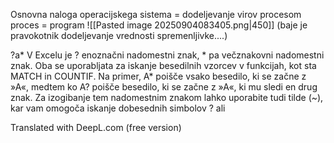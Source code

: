 Osnovna naloga operacijskega sistema = dodeljevanje virov procesom 
proces = program
![[Pasted image 20250904083405.png|450]]
(baje je pravokotnik dodeljevanje vrednosti spremenljivke....)

?a*
V Excelu je ? enoznačni nadomestni znak, * pa večznakovni nadomestni znak. Oba se uporabljata za iskanje besedilnih vzorcev v funkcijah, kot sta MATCH in COUNTIF. Na primer, A* poišče vsako besedilo, ki se začne z »A«, medtem ko A? poišče besedilo, ki se začne z »A«, ki mu sledi en drug znak. Za izogibanje tem nadomestnim znakom lahko uporabite tudi tilde (~), kar vam omogoča iskanje dobesednih simbolov ? ali

Translated with DeepL.com (free version)